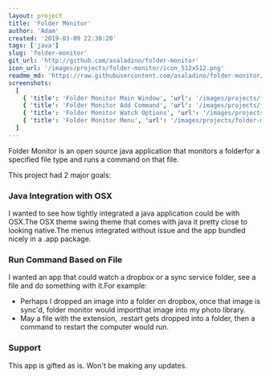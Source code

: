 ```yaml
---
layout: project
title: 'Folder Monitor'
author: 'Adam'
created: '2019-03-09 22:38:20'
tags: ['java']
slug: 'folder-monitor'
git_url: 'http://github.com/asaladino/folder-monitor'
icon_url: '/images/projects/folder-monitor/icon_512x512.png'
readme_md: 'https://raw.githubusercontent.com/asaladino/folder-monitor/master/README.md'
screenshots:
  [
    { 'title': 'Folder Monitor Main Window', 'url': '/images/projects/folder-monitor/main-1.png' },
    { 'title': 'Folder Monitor Add Command', 'url': '/images/projects/folder-monitor/add-folder-command.png' },
    { 'title': 'Folder Monitor Watch Options', 'url': '/images/projects/folder-monitor/add-folder-options.png' },
    { 'title': 'Folder Monitor Menu', 'url': '/images/projects/folder-monitor/menu.png' },
  ]
---
```


Folder Monitor is an open source java application that monitors a folderfor a specified file type and runs a command on that file.

This project had 2 major goals:

### Java Integration with OSX

I wanted to see how tightly integrated a java application could be with OSX.The OSX theme swing theme that comes with java it pretty close to looking native.The menus integrated without issue and the app bundled nicely in a .app package.

### Run Command Based on File

I wanted an app that could watch a dropbox or a sync service folder, see a file and do something with it.For example:

- Perhaps I dropped an image into a folder on dropbox, once that image is sync'd, folder monitor would importthat image into my photo library.
- May a file with the extension, .restart gets dropped into a folder, then a command to restart the computer would run.

### Support

This app is gifted as is. Won't be making any updates.
